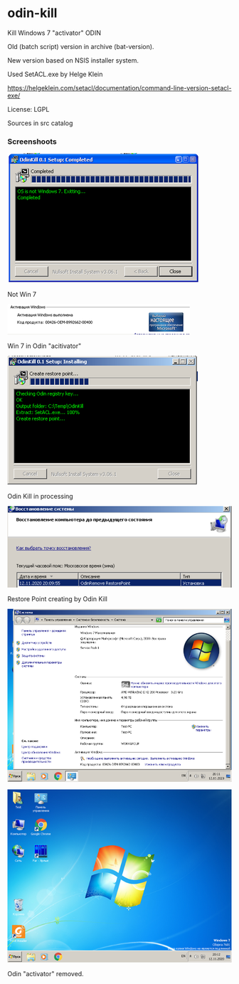 # odin-kill
Kill Windows 7 "activator" ODIN

Old (batch script) version in archive (bat-version).

New version based on NSIS installer system.

Used SetACL.exe by Helge Klein

https://helgeklein.com/setacl/documentation/command-line-version-setacl-exe/

License: LGPL

Sources in src catalog

### Screenshoots

![Screenshoots](/screenshoots/01-OdinTestXP.png)

Not Win 7

![Screenshoots](/screenshoots/02-Win7-Odin.png)

Win 7 in Odin "acitivator"

![Screenshoots](/screenshoots/03-odin-kill-working.png)

Odin Kill in processing

![Screenshoots](/screenshoots/04-RestorePoint.png)

Restore Point creating by Odin Kill

![Screenshoots](/screenshoots/05-AfterOdin.png)

![Screenshoots](/screenshoots/06-AfterOdin.png)

Odin "activator" removed.